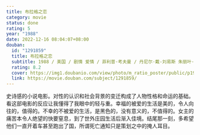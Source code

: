 ```yaml
---
title: 布拉格之恋
category: movie
status: done
rating: 5
year: "1988"
date: 2022-12-16 08:04:07+08:00
douban:
  id: "1291859"
  title: 布拉格之恋
  subtitle: 1988 / 美国 / 剧情 爱情 / 菲利普·考夫曼 / 丹尼尔·戴-刘易斯 朱丽叶·比诺什
  rating: 8.2
  cover: https://img1.doubanio.com/view/photo/m_ratio_poster/public/p1910915447.jpg
  link: https://movie.douban.com/subject/1291859/
---
```


史诗感的小说电影。对性的认识和社会背景的变迁构成了人物性格和命运的基础。看这部电影的反应让我懂得了我眼中的轻与重。幸福的被爱的生活是美的，令人向往的，值得的。不幸的不被爱的生活，是黑色的，没有意义的，不值得的。女主的痛苦本令人绝望的快要窒息，到了世外庄园生活后渐入佳境。结尾那一刻，多希望他们一直开着车甚至跑出了国，所谓死亡通知只是策划之中的掩人耳目。
